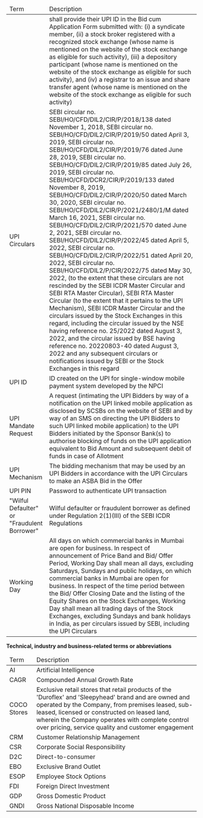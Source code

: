 <table><thead><tr><td>Term</td><td>Description</td></tr></thead><tbody><tr><td></td><td>shall provide their UPI ID in the Bid cum Application Form submitted with: (i) a syndicate member, (ii) a stock broker registered with a recognized stock exchange (whose name is mentioned on the website of the stock exchange as eligible for such activity), (iii) a depository participant (whose name is mentioned on the website of the stock exchange as eligible for such activity), and (iv) a registrar to an issue and share transfer agent (whose name is mentioned on the website of the stock exchange as eligible for such activity)</td></tr><tr><td>UPI Circulars</td><td>SEBI circular no. SEBI/HO/CFD/DIL2/CIR/P/2018/138 dated November 1, 2018, SEBI circular no. SEBI/HO/CFD/DIL2/CIR/P/2019/50 dated April 3, 2019, SEBI circular no. SEBI/HO/CFD/DIL2/CIR/P/2019/76 dated June 28, 2019, SEBI circular no. SEBI/HO/CFD/DIL2/CIR/P/2019/85 dated July 26, 2019, SEBI circular no. SEBI/HO/CFD/DCR2/CIR/P/2019/133 dated November 8, 2019, SEBI/HO/CFD/DIL2/CIR/P/2020/50 dated March 30, 2020, SEBI circular no. SEBI/HO/CFD/DIL2/CIR/P/2021/2480/1/M dated March 16, 2021, SEBI circular no. SEBI/HO/CFD/DIL2/CIR/P/2021/570 dated June 2, 2021, SEBI circular no. SEBI/HO/CFD/DIL2/CIR/P/2022/45 dated April 5, 2022, SEBI circular no. SEBI/HO/CFD/DIL2/CIR/P/2022/51 dated April 20, 2022, SEBI circular no. SEBI/HO/CFD/DIL2/P/CIR/2022/75 dated May 30, 2022, (to the extent that these circulars are not rescinded by the SEBI ICDR Master Circular and SEBI RTA Master Circular), SEBI RTA Master Circular (to the extent that it pertains to the UPI Mechanism), SEBI ICDR Master Circular and the circulars issued by the Stock Exchanges in this regard, including the circular issued by the NSE having reference no. 25/2022 dated August 3, 2022, and the circular issued by BSE having reference no. 20220803-40 dated August 3, 2022 and any subsequent circulars or notifications issued by SEBI or the Stock Exchanges in this regard</td></tr><tr><td>UPI ID</td><td>ID created on the UPI for single-window mobile payment system developed by the NPCI</td></tr><tr><td>UPI Mandate Request</td><td>A request (intimating the UPI Bidders by way of a notification on the UPI linked mobile application as disclosed by SCSBs on the website of SEBI and by way of an SMS on directing the UPI Bidders to such UPI linked mobile application) to the UPI Bidders initiated by the Sponsor Bank(s) to authorise blocking of funds on the UPI application equivalent to Bid Amount and subsequent debit of funds in case of Allotment</td></tr><tr><td>UPI Mechanism</td><td>The bidding mechanism that may be used by an UPI Bidders in accordance with the UPI Circulars to make an ASBA Bid in the Offer</td></tr><tr><td>UPI PIN</td><td>Password to authenticate UPI transaction</td></tr><tr><td>"Wilful Defaulter" or "Fraudulent Borrower"</td><td>Wilful defaulter or fraudulent borrower as defined under Regulation 2(1)(III) of the SEBI ICDR Regulations</td></tr><tr><td>Working Day</td><td>All days on which commercial banks in Mumbai are open for business. In respect of announcement of Price Band and Bid/ Offer Period, Working Day shall mean all days, excluding Saturdays, Sundays and public holidays, on which commercial banks in Mumbai are open for business. In respect of the time period between the Bid/ Offer Closing Date and the listing of the Equity Shares on the Stock Exchanges, Working Day shall mean all trading days of the Stock Exchanges, excluding Sundays and bank holidays in India, as per circulars issued by SEBI, including the UPI Circulars</td></tr></tbody></table>

**Technical, industry and business-related terms or abbreviations**

<table><thead><tr><td>Term</td><td>Description</td></tr></thead><tbody><tr><td>AI</td><td>Artificial Intelligence</td></tr><tr><td>CAGR</td><td>Compounded Annual Growth Rate</td></tr><tr><td>COCO Stores</td><td>Exclusive retail stores that retail products of the 'Duroflex' and 'Sleepyhead' brand and are owned and operated by the Company, from premises leased, sub-leased, licensed or constructed on leased land, wherein the Company operates with complete control over pricing, service quality and customer engagement</td></tr><tr><td>CRM</td><td>Customer Relationship Management</td></tr><tr><td>CSR</td><td>Corporate Social Responsibility</td></tr><tr><td>D2C</td><td>Direct-to-consumer</td></tr><tr><td>EBO</td><td>Exclusive Brand Outlet</td></tr><tr><td>ESOP</td><td>Employee Stock Options</td></tr><tr><td>FDI</td><td>Foreign Direct Investment</td></tr><tr><td>GDP</td><td>Gross Domestic Product</td></tr><tr><td>GNDI</td><td>Gross National Disposable Income</td></tr></tbody></table>
